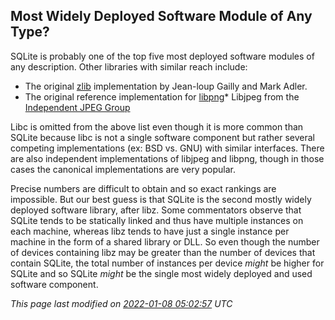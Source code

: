 ## Most Widely Deployed Software Module of Any Type?


SQLite is probably one of the top five most deployed
software modules of any description. 
Other libraries with similar reach include:

* The original [zlib](http://zlib.net) implementation by
Jean\-loup Gailly and Mark Adler.
* The original reference implementation for
[libpng](http://www.libpng.org)* Libjpeg from the [Independent JPEG Group](http://ijg.org)



Libc is omitted from the above list even though
it is more common than SQLite because
libc is not a single software component but rather several
competing implementations (ex: BSD vs. GNU) with similar interfaces.
There are also independent implementations of libjpeg and libpng,
though in those cases the canonical implementations are very popular.




Precise numbers are difficult to obtain and so exact rankings
are impossible. But our best guess is that SQLite is the second
mostly widely deployed software library, after libz.
Some commentators observe that SQLite tends
to be statically linked and thus have multiple instances on
each machine, whereas libz tends to have just
a single instance per machine in the form of a shared library or DLL.
So even though the number of devices containing libz
may be greater than the number of
devices that contain SQLite, the total number of instances per device
*might* be higher for SQLite and so SQLite *might*
be the single most widely deployed and used software component.



*This page last modified on [2022\-01\-08 05:02:57](https://sqlite.org/docsrc/honeypot) UTC* 








